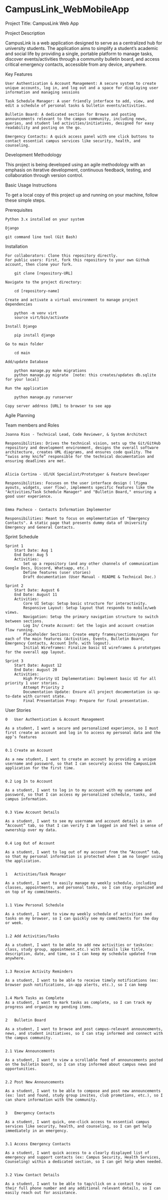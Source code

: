 # CampusLink_WebMobileApp


Project Title: CampusLink Web App

Project Description

CampusLink is a web application designed to serve as a centralized hub for university students. The application aims to simplify a student’s academic and social life by providing a single, portable platform to manage tasks, discover events/activities through a community bulletin board, and access critical emergency contacts, accessible from any device, anywhere.

Key Features

	User Authentication & Account Management: A secure system to create unique accounts, log in, and log out and a space for displaying user information and managing sessions

	Task Schedule Manager: A user friendly interface to add, view, and edit a schedule of personal tasks & bulletin events/activities.

 	Bulletin Board: A dedicated section for Browse and posting announcements relevant to the campus community, including news, queries, and student led activities/initiatives, designed for easy readability and posting on the go.
	
 	Emergency Contacts: A quick access panel with one click buttons to contact essential campus services like security, health, and counseling.


Development Methodology

This project is being developed using an agile methodology with an emphasis on iterative development, continuous feedback, testing, and collaboration through version control.


Basic Usage Instructions

To get a local copy of this project up and running on your machine, follow these simple steps.

Prerequisites 

	Python 3.x installed on your system
	
	Django
	
	git command line tool (Git Bash)

Installation 

	For collaborators: Clone this repository directly.
	For public users: First, fork this repository to your own Github account, then clone your fork.
		
  		git clone [repository-URL]
	
	Navigate to the project directory:
 
		cd [repository-name]
	
 	Create and activate a virtual environment to manage project dependencies
  
		python -m venv virt
		source virt/bin/activate
  	
	Install Django
		
		pip install django

	Go to main folder

	    cd main

	Add/update Database

        python manage.py make migrations
        python manage.py migrate  [note: this creates/updates db.sqlite for your local]
	
	Run the application
 
		python manage.py runserver

	Copy server address [URL] to browser to see app


Agile Planning

Team members and Roles

	Joanna Rios - Technical Lead, Code Reviewer, & System Architect
 
	Responsibilities: Drives the technical vision, sets up the Git/GitHub repository and development environment, designs the overall software architecture, creates UML diagrams, and ensures code quality. The “swiss army knife” responsible for the technical documentation and ensuring deadlines are met. 

 
	Alicia Cortina - UI/UX Specialist/Prototyper & Feature Developer
 
	Responsibilities: Focuses on the user interface design ( lfigma ayouts, widgets, user flow), implements specific features like the "Activities/Task Schedule Manager" and "Bulletin Board," ensuring a good user experience.

 
	Emma Pacheco - Contacts Information Implementer
 
	Responsibilities: Meant to focus on emplementation of "Emergency Contacts". A static page that presents dummy data of University Emergency and General Contacts.


Sprint Schedule
 
	Sprint 1
		Start Date: Aug 1
		End Date: Aug 5
		Activities: 
			Set up a repository (and any other channels of communication Google Docs, Discord, Whatsapp, etc.)
			Define features (user stories)
			Draft documentation (User Manual - README & Technical Doc.)

	Sprint 2
		Start Date: August 6
		End Date: August 11
		Activities: 
			Core UI Setup: Setup basic structure for interactivity.
			Responsive Layout: Setup layout that responds to mobile/web views.
			Navigation: Setup the primary navigation structure to switch between sections.
   			Log In/ Create Account: Get the login and account creation flow running.
			Placeholder Sections: Create empty frames/sections/pages for each of the main features (Activities, Events, Bulletin Board, Emergency Contacts, Account Info. with logout).
			Initial Wireframes: Finalize basic UI wireframes & prototypes for the overall app layout.

	Sprint 3
		Start Date: August 12
		End Date: August 20
		Activities: 
			High Priority UI Implementation: Implement basic UI for all priority 1 user stories.
			Attempt Priority 2
			Documentation Update: Ensure all project documentation is up-to-date with current state.
			Final Presentation Prep: Prepare for final presentation.


User Stories


	0	User Authentication & Account Management
	
	As a student, I want a secure and personalized experience, so I must first create an account and log in to access my personal data and the app’s features

 
	0.1	Create an Account
	
	As a new student, I want to create an account by providing a unique username and password, so that I can securely access the CampusLink application for the first time.

 
	0.2	Log In to Account

	As a student, I want to log in to my account with my username and password, so that I can access my personalized schedule, tasks, and campus information.

 
	0.3	View Account Details
	
	As a student, I want to see my username and account details in an “Account” tab, so that I can verify I am logged in and feel a sense of ownership over my data.

 
	0.4	Log Out of Account
	
	As a student, I want to log out of my account from the “Account” tab, so that my personal information is protected when I am no longer using the application.


	1	Activities/Task Manager	

	As a student, I want to easily manage my weekly schedule, including classes, appointments, and personal tasks, so I can stay organized and on top of my commitments.


	1.1	View Personal Schedule

	As a student, I want to view my weekly schedule of activities and tasks on my browser, so I can quickly see my commitments for the day or week.


	1.2	Add Activities/Tasks

	As a student, I want to be able to add new activities or tasks(ex: class, study group, appointment,etc.) with details like title, description, date, and time, so I can keep my schedule updated from anywhere.


	1.3	Receive Activity Reminders

	As a student, I want to be able to receive timely notifications (ex: browser push notifications, in-app alerts, etc.), so I can keep 


	1.4	Mark Tasks as Complete
	As a student, I want to mark tasks as complete, so I can track my progress and organize my pending items.


	2	Bulletin Board

	As a student, I want to browse and post campus-relevant announcements, news, and student initiatives, so I can stay informed and connect with the campus community.


	2.1	View Announcements

	As a student, I want to view a scrollable feed of announcements posted on the bulletin board, so I can stay informed about campus news and opportunities.


	2.2	Post New Announcements

	As a student, I want to be able to compose and post new announcements (ex: lost and found, study group invites, club promotions, etc.), so I can share information with the community.


	3	Emergency Contacts

	As a student, I want quick, one-click access to essential campus services like security, health, and counseling, so I can get help immediately in an emergency.


	3.1	Access Emergency Contacts

	As a student, I want quick access to a clearly displayed list of emergency and support contacts (ex: Campus Security, Health Services, Counseling) within a dedicated section, so I can get help when needed.


	3.2	View Contact Details

	As a student, I want to be able to tap/click on a contact to view their full phone number and any additional relevant details, so I can easily reach out for assistance.


